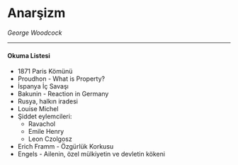 # Anarşizm

*George Woodcock*

---

#### Okuma Listesi

* 1871 Paris Kömünü
* Proudhon - What is Property?
* İspanya İç Savaşı
* Bakunin - Reaction in Germany
* Rusya, halkın iradesi
* Louise Michel
* Şiddet eylemcileri:
    - Ravachol
    - Emile Henry
    - Leon Czolgosz
* Erich Framm - Özgürlük Korkusu
* Engels - Ailenin, özel mülkiyetin ve devletin kökeni
